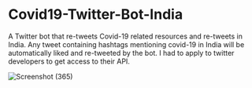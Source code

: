 # Covid19-Twitter-Bot-India
A Twitter bot that re-tweets Covid-19 related resources and re-tweets in India.
Any tweet containing hashtags mentioning covid-19 in India will be automatically liked and re-tweeted by the bot.
I had to apply to twitter developers to get access to their API.

![Screenshot (365)](https://user-images.githubusercontent.com/51281688/130342246-102faf1d-8757-43a4-9087-1bfb073a122a.png)
